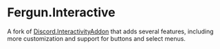 # Fergun.Interactive

A fork of [Discord.InteractivityAddon](https://github.com/Playwo/Discord.InteractivityAddon) that adds several features, including more customization and support for buttons and select menus.